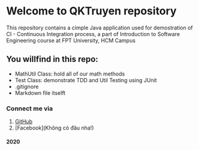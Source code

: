 # Welcome to QKTruyen repository
This repository contains a cimple Java application used for demostration of CI - 
Continuous Integration process, a part of Introduction to Software Engineering course 
at FPT University, HCM Campus

## You willfind in this repo:
* MathUtil Class: hold all of our math methods
* Test Class: demonstrate TDD and Util Testing using JUnit
* .gitignore
* Markdown file itselft

### Connect me via
1. [GitHub](https://github.com/QKTruyen/MathUtil-1410.git)
2. [Facebook](Không có đâu nha!)

#### 2020